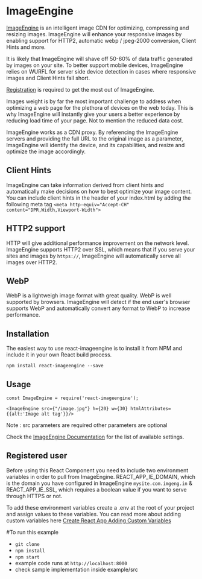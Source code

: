 

# ImageEngine

[ImageEngine](https://imageengine.io) is an intelligent image CDN for optimizing, compressing and resizing images. ImageEngine will enhance your responsive images by enabling support for HTTP2, automatic webp / jpeg-2000 conversion, Client Hints and more.

It is likely that ImageEngine will shave off 50-60% of data traffic generated by images on your site. To better support mobile devices, ImageEngine relies on WURFL for server side device detection in cases where responsive images and Client Hints fall short.

[Registration](https://my.scientiamobile.com/register) is required to get the most out of ImageEngine. 

Images weight is by far the most important challenge to address when optimizing a web page for the plethora of devices on the web today. This is why ImageEngine will instantly give your users a better experience by reducing load time of your page. Not to mention the reduced data cost.

ImageEngine works as a CDN proxy. By referencing the ImageEngine servers and providing the full URL to the original image as a parameter, ImageEngine will identify the device, and its capabilities, and resize and optimize the image accordingly.

## Client Hints

ImageEngine can take information derived from client hints and automatically make decisions on how to best optimize your image content. You can include client hints in the header of your index.html by adding the following meta tag `<meta http-equiv="Accept-CH" content="DPR,Width,Viewport-Width"> `

## HTTP2 support

HTTP will give additional performance improvement on the network level. ImageEngine supports HTTP2 over SSL, which means that if you serve your sites and images by `https://`, ImageEngine will automatically serve all images over HTTP2.

## WebP

WebP is a lightweigh image format with great quality. WebP is well supported by browsers. ImageEngine will detect if the end user's browser supports WebP and automatically convert any format to WebP to increase performance.

## Installation

The easiest way to use react-imageengine is to install it from NPM and include it in your own React build process.

```
npm install react-imageengine --save
```


## Usage

```
const ImageEngine = require('react-imageengine');

<ImageEngine src={"/image.jpg"} h={20} w={30} htmlAttributes={{alt:'Image alt tag'}}/>
```

Note : src parameters are required other parameters are optional

Check the [ImageEngine Documentation](https://docs.scientiamobile.com/documentation/image-engine/image-engine-getting-started?utm_source=npmjs.com&utm_medium=page&utm_term=react-component&utm_campaign=react-component) for the list of available settings.

##  Registered user

Before using this React Component you need to include two environment variables in order to pull from ImageEngine. REACT_APP_IE_DOMAIN, which is the domain you have configured in ImageEngine `mysite.com.imgeng.in` & REACT_APP_IE_SSL, which requires a boolean value if you want to serve through HTTPS or not.

To add these environment variables create a .env at the root of your project and assign values to these variables. You can read more about adding custom variables here [Create React App Adding Custom Variables](https://facebook.github.io/create-react-app/docs/adding-custom-environment-variables)

#To run this example

* `git clone`
* `npm install`
* `npm start`
* example code runs at `http://localhost:8000`
* check sample implementation inside example/src
